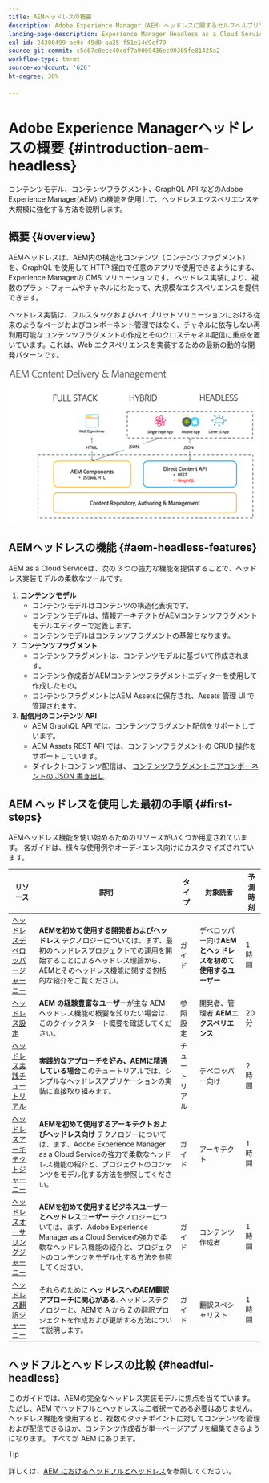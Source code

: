 ```yaml
---
title: AEMヘッドレスの概要
description: Adobe Experience Manager（AEM）ヘッドレスに関するセルフヘルプリソースおよびドキュメントリンク。 AEM でヘッドレスなエクスペリエンスを強化するために、コンテンツモデル、コンテンツフラグメント、GraphQL API などの機能を使用する方法について学習します。
landing-page-description: Experience Manager Headless as a Cloud Service の使用方法と管理方法について説明します。
exl-id: 24300499-ae9c-49d0-aa25-f51e14d9cf79
source-git-commit: c5d67e0ece40cdf7a9009436ec90305fe81425a2
workflow-type: tm+mt
source-wordcount: '626'
ht-degree: 38%

---
```



# Adobe Experience Managerヘッドレスの概要  {#introduction-aem-headless}

コンテンツモデル、コンテンツフラグメント、GraphQL API などのAdobe Experience Manager(AEM) の機能を使用して、ヘッドレスエクスペリエンスを大規模に強化する方法を説明します。

## 概要 {#overview}

AEMヘッドレスは、AEM内の構造化コンテンツ（コンテンツフラグメント）を、GraphQL を使用して HTTP 経由で任意のアプリで使用できるようにする、Experience Managerの CMS ソリューションです。 ヘッドレス実装により、複数のプラットフォームやチャネルにわたって、大規模なエクスペリエンスを提供できます。

ヘッドレス実装は、フルスタックおよびハイブリッドソリューションにおける従来のようなページおよびコンポーネント管理ではなく、チャネルに依存しない再利用可能なコンテンツフラグメントの作成とそのクロスチャネル配信に重点を置いています。これは、Web エクスペリエンスを実装するための最新の動的な開発パターンです。

![AEM 実装モデル](assets/aem-implementation-models.png)

## AEMヘッドレスの機能 {#aem-headless-features}

AEM as a Cloud Serviceは、次の 3 つの強力な機能を提供することで、ヘッドレス実装モデルの柔軟なツールです。

1. **コンテンツモデル**
   * コンテンツモデルはコンテンツの構造化表現です。
   * コンテンツモデルは、情報アーキテクトがAEMコンテンツフラグメントモデルエディターで定義します。
   * コンテンツモデルはコンテンツフラグメントの基盤となります。
1. **コンテンツフラグメント**
   * コンテンツフラグメントは、コンテンツモデルに基づいて作成されます。
   * コンテンツ作成者がAEMコンテンツフラグメントエディターを使用して作成したもの。
   * コンテンツフラグメントはAEM Assetsに保存され、Assets 管理 UI で管理されます。
1. **配信用のコンテンツ API**
   * AEM GraphQL API では、コンテンツフラグメント配信をサポートしています。
   * AEM Assets REST API では、コンテンツフラグメントの CRUD 操作をサポートしています。
   * ダイレクトコンテンツ配信は、 [コンテンツフラグメントコアコンポーネントの JSON 書き出し](https://experienceleague.adobe.com/docs/experience-manager-core-components/using/components/content-fragment-component.html?lang=ja).

## AEM ヘッドレスを使用した最初の手順 {#first-steps}

AEMヘッドレス機能を使い始めるためのリソースがいくつか用意されています。 各ガイドは、様々な使用例やオーディエンス向けにカスタマイズされています。

| リソース | 説明 | タイプ | 対象読者 | 予測時刻 |
|---|---|---|---|---|
| [ヘッドレスデベロッパージャーニー](/help/journey-headless/developer/overview.md) | **AEMを初めて使用する開発者およびヘッドレス** テクノロジーについては、まず、最初のヘッドレスプロジェクトでの運用を開始することによるヘッドレス理論から、AEMとそのヘッドレス機能に関する包括的な紹介をご覧ください。 | ガイド | デベロッパー向け&#x200B;**AEM とヘッドレスを初めて使用するユーザー** | 1 時間 |
| [ヘッドレス設定](/help/headless/setup/introduction.md) | **AEM の経験豊富なユーザー**&#x200B;が主な AEM ヘッドレス機能の概要を知りたい場合は、このクイックスタート概要を確認してください。 | 参照設定 | 開発者、管理者 **AEMエクスペリエンス** | 20 分 |
| [ヘッドレス実践チュートリアル](https://experienceleague.adobe.com/docs/experience-manager-learn/getting-started-with-aem-headless/graphql/multi-step/overview.html?lang=ja) | **実践的なアプローチを好み、AEMに精通している場合**&#x200B;このチュートリアルでは、シンプルなヘッドレスアプリケーションの実装に直接取り組みます。 | チュートリアル | デベロッパー向け | 2 時間 |
| [ヘッドレスアーキテクトジャーニー](/help/journey-headless/architect/overview.md) | **AEMを初めて使用するアーキテクトおよびヘッドレス向け** テクノロジーについては、まず、Adobe Experience Manager as a Cloud Serviceの強力で柔軟なヘッドレス機能の紹介と、プロジェクトのコンテンツをモデル化する方法を参照してください。 | ガイド | アーキテクト | 1 時間 |
| [ヘッドレスオーサリングジャーニー](/help/journey-headless/author/overview.md) | **AEMを初めて使用するビジネスユーザーとヘッドレスユーザー** テクノロジーについては、まず、Adobe Experience Manager as a Cloud Serviceの強力で柔軟なヘッドレス機能の紹介と、プロジェクトのコンテンツをモデル化する方法を参照してください。 | ガイド | コンテンツ作成者 | 1 時間 |
| [ヘッドレス翻訳ジャーニー](/help/journey-headless/translation/overview.md) | それらのために **ヘッドレスへのAEM翻訳アプローチに関心がある**. ヘッドレステクノロジーと、AEMで A から Z の翻訳プロジェクトを作成および更新する方法について説明します。 | ガイド | 翻訳スペシャリスト | 1 時間 |

## ヘッドフルとヘッドレスの比較 {#headful-headless}

このガイドでは、AEMの完全なヘッドレス実装モデルに焦点を当てています。 ただし、AEM でヘッドフルとヘッドレスは二者択一である必要はありません。ヘッドレス機能を使用すると、複数のタッチポイントに対してコンテンツを管理および配信できるほか、コンテンツ作成者が単一ページアプリを編集できるようになります。 すべてが AEM にあります。

>[!TIP]
>
>詳しくは、[AEM におけるヘッドフルとヘッドレス](/help/implementing/developing/headful-headless.md)を参照してください。